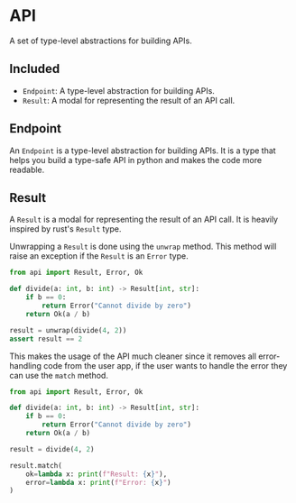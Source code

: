 # API

A set of type-level abstractions for building APIs.

## Included

- `Endpoint`: A type-level abstraction for building APIs.
- `Result`: A modal for representing the result of an API call.

## Endpoint

An `Endpoint` is a type-level abstraction for building APIs. It is a type that helps
you build a type-safe API in python and makes the code more readable.

## Result

A `Result` is a modal for representing the result of an API call. It is heavily inspired by
rust's `Result` type.

Unwrapping a `Result` is done using the `unwrap` method. This method will raise an exception
if the `Result` is an `Error` type.

```python
from api import Result, Error, Ok

def divide(a: int, b: int) -> Result[int, str]:
    if b == 0:
        return Error("Cannot divide by zero")
    return Ok(a / b)

result = unwrap(divide(4, 2))
assert result == 2
```

This makes the usage of the API much cleaner since it removes all error-handling code from
the user app, if the user wants to handle the error they can use the `match` method.

```python
from api import Result, Error, Ok

def divide(a: int, b: int) -> Result[int, str]:
    if b == 0:
        return Error("Cannot divide by zero")
    return Ok(a / b)

result = divide(4, 2)

result.match(
    ok=lambda x: print(f"Result: {x}"),
    error=lambda x: print(f"Error: {x}")
)
```
